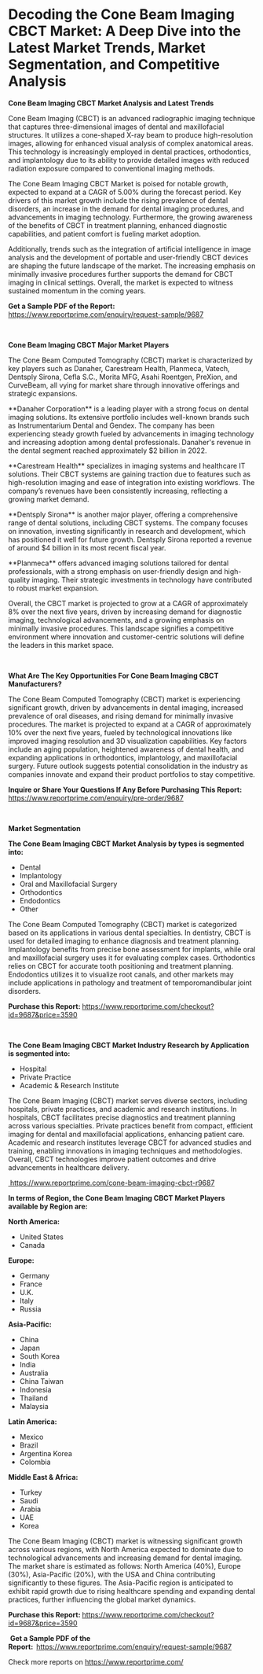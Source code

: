 <p><h1>Decoding the Cone Beam Imaging CBCT Market: A Deep Dive into the Latest Market Trends, Market Segmentation, and Competitive Analysis</h1></p><p><strong>Cone Beam Imaging CBCT Market Analysis and Latest Trends</strong></p>
<p><p>Cone Beam Imaging (CBCT) is an advanced radiographic imaging technique that captures three-dimensional images of dental and maxillofacial structures. It utilizes a cone-shaped X-ray beam to produce high-resolution images, allowing for enhanced visual analysis of complex anatomical areas. This technology is increasingly employed in dental practices, orthodontics, and implantology due to its ability to provide detailed images with reduced radiation exposure compared to conventional imaging methods.</p><p>The Cone Beam Imaging CBCT Market is poised for notable growth, expected to expand at a CAGR of 5.00% during the forecast period. Key drivers of this market growth include the rising prevalence of dental disorders, an increase in the demand for dental imaging procedures, and advancements in imaging technology. Furthermore, the growing awareness of the benefits of CBCT in treatment planning, enhanced diagnostic capabilities, and patient comfort is fueling market adoption. </p><p>Additionally, trends such as the integration of artificial intelligence in image analysis and the development of portable and user-friendly CBCT devices are shaping the future landscape of the market. The increasing emphasis on minimally invasive procedures further supports the demand for CBCT imaging in clinical settings. Overall, the market is expected to witness sustained momentum in the coming years.</p></p>
<p><strong>Get a Sample PDF of the Report:&nbsp;</strong> <a href="https://www.reportprime.com/enquiry/request-sample/9687?utm_campaign=3201&utm_medium=2&utm_source=Github&utm_content=ia&utm_term=20032025&utm_id=cone-beam-imaging-cbct">https://www.reportprime.com/enquiry/request-sample/9687</a></p>
<p>&nbsp;</p>
<p><strong>Cone Beam Imaging CBCT Major Market Players</strong></p>
<p><p>The Cone Beam Computed Tomography (CBCT) market is characterized by key players such as Danaher, Carestream Health, Planmeca, Vatech, Dentsply Sirona, Cefla S.C., Morita MFG, Asahi Roentgen, PreXion, and CurveBeam, all vying for market share through innovative offerings and strategic expansions.</p><p>**Danaher Corporation** is a leading player with a strong focus on dental imaging solutions. Its extensive portfolio includes well-known brands such as Instrumentarium Dental and Gendex. The company has been experiencing steady growth fueled by advancements in imaging technology and increasing adoption among dental professionals. Danaher's revenue in the dental segment reached approximately $2 billion in 2022.</p><p>**Carestream Health** specializes in imaging systems and healthcare IT solutions. Their CBCT systems are gaining traction due to features such as high-resolution imaging and ease of integration into existing workflows. The company’s revenues have been consistently increasing, reflecting a growing market demand.</p><p>**Dentsply Sirona** is another major player, offering a comprehensive range of dental solutions, including CBCT systems. The company focuses on innovation, investing significantly in research and development, which has positioned it well for future growth. Dentsply Sirona reported a revenue of around $4 billion in its most recent fiscal year.</p><p>**Planmeca** offers advanced imaging solutions tailored for dental professionals, with a strong emphasis on user-friendly design and high-quality imaging. Their strategic investments in technology have contributed to robust market expansion.</p><p>Overall, the CBCT market is projected to grow at a CAGR of approximately 8% over the next five years, driven by increasing demand for diagnostic imaging, technological advancements, and a growing emphasis on minimally invasive procedures. This landscape signifies a competitive environment where innovation and customer-centric solutions will define the leaders in this market space.</p></p>
<p>&nbsp;</p>
<p><strong>What Are The Key Opportunities For Cone Beam Imaging CBCT Manufacturers?</strong></p>
<p><p>The Cone Beam Computed Tomography (CBCT) market is experiencing significant growth, driven by advancements in dental imaging, increased prevalence of oral diseases, and rising demand for minimally invasive procedures. The market is projected to expand at a CAGR of approximately 10% over the next five years, fueled by technological innovations like improved imaging resolution and 3D visualization capabilities. Key factors include an aging population, heightened awareness of dental health, and expanding applications in orthodontics, implantology, and maxillofacial surgery. Future outlook suggests potential consolidation in the industry as companies innovate and expand their product portfolios to stay competitive.</p></p>
<p><strong>Inquire or Share Your Questions If Any Before Purchasing This Report:</strong> <a href="https://www.reportprime.com/enquiry/pre-order/9687?utm_campaign=3201&utm_medium=2&utm_source=Github&utm_content=ia&utm_term=20032025&utm_id=cone-beam-imaging-cbct">https://www.reportprime.com/enquiry/pre-order/9687</a></p>
<p>&nbsp;</p>
<p><strong>Market Segmentation</strong></p>
<p><strong>The Cone Beam Imaging CBCT Market Analysis by types is segmented into:</strong></p>
<p><ul><li>Dental</li><li>Implantology</li><li>Oral and Maxillofacial Surgery</li><li>Orthodontics</li><li>Endodontics</li><li>Other</li></ul></p>
<p><p>The Cone Beam Computed Tomography (CBCT) market is categorized based on its applications in various dental specialties. In dentistry, CBCT is used for detailed imaging to enhance diagnosis and treatment planning. Implantology benefits from precise bone assessment for implants, while oral and maxillofacial surgery uses it for evaluating complex cases. Orthodontics relies on CBCT for accurate tooth positioning and treatment planning. Endodontics utilizes it to visualize root canals, and other markets may include applications in pathology and treatment of temporomandibular joint disorders.</p></p>
<p><strong>Purchase this Report:&nbsp;</strong><a href="https://www.reportprime.com/checkout?id=9687&price=3590&utm_campaign=3201&utm_medium=2&utm_source=Github&utm_content=ia&utm_term=20032025&utm_id=cone-beam-imaging-cbct">https://www.reportprime.com/checkout?id=9687&price=3590</a></p>
<p>&nbsp;</p>
<p><strong>The Cone Beam Imaging CBCT Market Industry Research by Application is segmented into:</strong></p>
<p><ul><li>Hospital</li><li>Private Practice</li><li>Academic & Research Institute</li></ul></p>
<p><p>The Cone Beam Imaging (CBCT) market serves diverse sectors, including hospitals, private practices, and academic and research institutions. In hospitals, CBCT facilitates precise diagnostics and treatment planning across various specialties. Private practices benefit from compact, efficient imaging for dental and maxillofacial applications, enhancing patient care. Academic and research institutes leverage CBCT for advanced studies and training, enabling innovations in imaging techniques and methodologies. Overall, CBCT technologies improve patient outcomes and drive advancements in healthcare delivery.</p></p>
<p><a href="https://www.reportprime.com/cone-beam-imaging-cbct-r9687?utm_campaign=3201&utm_medium=2&utm_source=Github&utm_content=ia&utm_term=20032025&utm_id=cone-beam-imaging-cbct">&nbsp;https://www.reportprime.com/cone-beam-imaging-cbct-r9687</a></p>
<p><strong>In terms of Region, the Cone Beam Imaging CBCT Market Players available by Region are:</strong></p>
<p>
    <p> <strong> North America: </strong>
        <ul>
            <li>United States</li>
            <li>Canada</li>
        </ul>
        </p> 
    <p> <strong> Europe: </strong>
        <ul>
            <li>Germany</li>
            <li>France</li>
            <li>U.K.</li>
            <li>Italy</li>
            <li>Russia</li>
        </ul>
        </p> 
    <p> <strong> Asia-Pacific: </strong>
        <ul>
            <li>China</li>
            <li>Japan</li>
            <li>South Korea</li>
            <li>India</li>
            <li>Australia</li>
            <li>China Taiwan</li>
            <li>Indonesia</li>
            <li>Thailand</li>
            <li>Malaysia</li>
        </ul>
        </p> 
    <p> <strong> Latin America: </strong>
        <ul>
            <li>Mexico</li>
            <li>Brazil</li>
            <li>Argentina Korea</li>
            <li>Colombia</li>
        </ul>
        </p> 
    <p> <strong> Middle East & Africa: </strong>
        <ul>
            <li>Turkey</li>
            <li>Saudi</li>
            <li>Arabia</li>
            <li>UAE</li>
            <li>Korea</li>
        </ul>
    </p>
    </p>
<p><p>The Cone Beam Imaging (CBCT) market is witnessing significant growth across various regions, with North America expected to dominate due to technological advancements and increasing demand for dental imaging. The market share is estimated as follows: North America (40%), Europe (30%), Asia-Pacific (20%), with the USA and China contributing significantly to these figures. The Asia-Pacific region is anticipated to exhibit rapid growth due to rising healthcare spending and expanding dental practices, further influencing the global market dynamics.</p></p>
<p><strong>Purchase this Report: </strong><a href="https://www.reportprime.com/checkout?id=9687&price=3590&utm_campaign=3201&utm_medium=2&utm_source=Github&utm_content=ia&utm_term=20032025&utm_id=cone-beam-imaging-cbct">https://www.reportprime.com/checkout?id=9687&price=3590</a></p>
<p>&nbsp;<strong>Get a Sample PDF of the Report:&nbsp;&nbsp;</strong><a href="https://www.reportprime.com/enquiry/request-sample/9687?utm_campaign=3201&utm_medium=2&utm_source=Github&utm_content=ia&utm_term=20032025&utm_id=cone-beam-imaging-cbct">https://www.reportprime.com/enquiry/request-sample/9687</a></p>
<p><strong></strong></p>
<p>Check more reports on <a href="https://www.reportprime.com/?utm_campaign=3201&utm_medium=2&utm_source=Github&utm_content=ia&utm_term=20032025&utm_id=cone-beam-imaging-cbct">https://www.reportprime.com/</a></p>